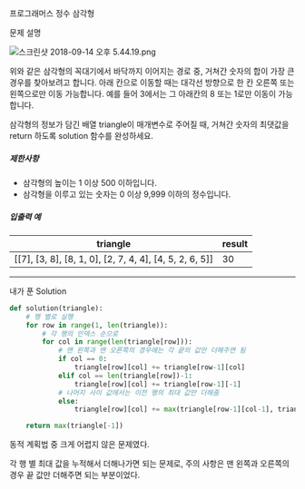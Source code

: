 프로그래머스 정수 삼각형

 문제 설명

![스크린샷 2018-09-14 오후 5.44.19.png](https://grepp-programmers.s3.amazonaws.com/files/production/97ec02cc39/296a0863-a418-431d-9e8c-e57f7a9722ac.png)

위와 같은 삼각형의 꼭대기에서 바닥까지 이어지는 경로 중, 거쳐간 숫자의 합이 가장 큰 경우를 찾아보려고 합니다. 아래 칸으로 이동할 때는 대각선 방향으로 한 칸 오른쪽 또는 왼쪽으로만 이동 가능합니다. 예를 들어 3에서는 그 아래칸의 8 또는 1로만 이동이 가능합니다.

삼각형의 정보가 담긴 배열 triangle이 매개변수로 주어질 때, 거쳐간 숫자의 최댓값을 return 하도록 solution 함수를 완성하세요.

##### 제한사항

- 삼각형의 높이는 1 이상 500 이하입니다.
- 삼각형을 이루고 있는 숫자는 0 이상 9,999 이하의 정수입니다.

##### 입출력 예

| triangle                                                | result |
| ------------------------------------------------------- | ------ |
| [[7], [3, 8], [8, 1, 0], [2, 7, 4, 4], [4, 5, 2, 6, 5]] | 30     |

---

내가 푼 Solution

```python
def solution(triangle):
    # 행 별로 실행
    for row in range(1, len(triangle)):
        # 각 행의 인덱스 순으로
        for col in range(len(triangle[row])):
            # 맨 왼쪽과 맨 오른쪽의 경우에는 각 끝의 값만 더해주면 됨
            if col == 0:
                triangle[row][col] += triangle[row-1][col]
            elif col == len(triangle[row])-1:
                triangle[row][col] += triangle[row-1][-1]
            # 나머지 사이 값에서는 이전 행의 최대 값만 더해줌
            else:
                triangle[row][col] += max(triangle[row-1][col-1], triangle[row-1][col])

    return max(triangle[-1])
```

동적 계획법 중 크게 어렵지 않은 문제였다.

각 행 별 최대 값을 누적해서 더해나가면 되는 문제로, 주의 사항은 맨 왼쪽과 오른쪽의 경우 끝 값만 더해주면 되는 부분이었다.

